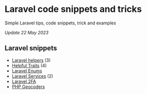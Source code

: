 # Laravel code snippets and tricks

Simple Laravel tips, code snippets, trick and examples

*Update 22 May 2023*

## Laravel snippets

- [Laravel helpers](laravel-helpers.md) (3)
- [Helpful Traits](laravel-traits.md) (4)
- [Laravel Enums](laravel-enums.md)
- [Laravel Services](laravel-services.md) (2)
- [Laravel 2FA](https://github.com/assghard/laravel-2fa)
- [PHP Geocoders](https://github.com/assghard/php-geocoders)